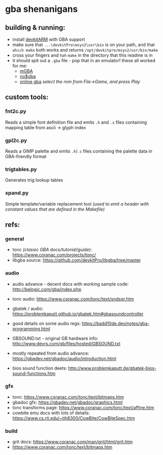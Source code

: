 
gba shenanigans
===============

building & running:
-------------------
* install [devkitARM](https://devkitpro.org/wiki/Getting_Started) with GBA support
* make sure that `...\devkitPro\msys2\usr\bin` is on your path, and that `which make` both works and returns `/opt/devkitpro/msys2/usr/bin/make`
* cross your fingers and run `make` in the directory that this readme is in
* it should spit out a `.gba` file - pop that in an emulator! these all worked for me:
    * [mGBA](https://mgba.io/)
    * [no$gba](https://www.nogba.com/)
    * [online gba](https://gba.js.org/player#-DEBUG-hello) *select the rom from File->Game, and press Play*


custom tools:
-------------

### fnt2c.py
Reads a simple font definition file and emits `.h` and `.s` files containing mapping table from ascii -> glyph index

### gpl2c.py
Reads a GIMP palette and emits `.h`/`.c` files containing the palette data in GBA-friendly format

### trigtables.py
Generates trig lookup tables

### xpand.py
Simple template/variable replacement tool *(used to emit a header with constant values that are defined in the Makefile)*


refs:
-----

### general
* tonc *(classic GBA docs/tutorial/guide)*: https://www.coranac.com/projects/tonc/
* libgba source: https://github.com/devkitPro/libgba/tree/master


### audio
* audio advance - decent docs with working sample code: http://belogic.com/gba/index.php
* tonc audio: https://www.coranac.com/tonc/text/sndsqr.htm
* gbatek / audio: https://problemkaputt.github.io/gbatek.htm#gbasoundcontroller
* good details on some audio regs: https://badd10de.dev/notes/gba-programming.html
* GBSOUND.txt - original GB hardware info: http://www.devrs.com/gb/files/hosted/GBSOUND.txt
* mostly repeated from audio advance: https://gbadev.net/gbadoc/audio/introduction.html

* bios sound function deets: http://www.problemkaputt.de/gbatek-bios-sound-functions.htm


### gfx
* tonc: https://www.coranac.com/tonc/text/bitmaps.htm
* gbadoc gfx: https://gbadev.net/gbadoc/graphics.html
* tonc transforms page: https://www.coranac.com/tonc/text/affine.htm
* cowbite emu docs with lots of details: https://www.cs.rit.edu/~tjh8300/CowBite/CowBiteSpec.htm


### build
* grit docs: https://www.coranac.com/man/grit/html/grit.htm
* https://www.coranac.com/tonc/text/bitmaps.htm


